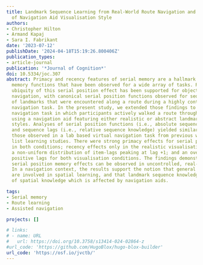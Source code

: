 ```yaml
---
title: Landmark Sequence Learning from Real-World Route Navigation and the Impact
  of Navigation Aid Visualisation Style
authors:
- Christopher Hilton
- Armand Kapaj
- Sara I. Fabrikant
date: '2023-07-12'
publishDate: '2024-04-18T15:19:26.800406Z'
publication_types:
- article-journal
publication: '*Journal of Cognition*'
doi: 10.5334/joc.307
abstract: Primacy and recency features of serial memory are a hallmark of typical
  memory functions that have been observed for a wide array of tasks. Recently, the
  ubiquity of this serial position effect has been supported for objects learned during
  navigation, with canonical serial position functions observed for sequence memory
  of landmarks that were encountered along a route during a highly controlled virtual
  navigation task. In the present study, we extended those findings to a real-world
  navigation task in which participants actively walked a route through a city whilst
  using a navigation aid featuring either realistic or abstract landmark visualisation
  styles. Analyses of serial position functions (i.e., absolute sequence knowledge)
  and sequence lags (i.e., relative sequence knowledge) yielded similar profiles to
  those observed in a lab based virtual navigation task from previous work and non-spatial
  list learning studies. There were strong primacy effects for serial position memory
  in both conditions; recency effects only in the realistic visualisation condition;
  a non-uniform distribution of item-lags peaking at lag +1; and an overall bias towards
  positive lags for both visualisation conditions. The findings demonstrate that benchmark
  serial position memory effects can be observed in uncontrolled, real-world behaviour.
  In a navigation context, the results support the notion that general memory mechanisms
  are involved in spatial learning, and that landmark sequence knowledge is a feature
  of spatial knowledge which is affected by navigation aids.

tags:
- Serial memory
- Route learning
- Assisted navigation

projects: []

# links:
# - name: URL
#   url: https://doi.org/10.3758/s13414-024-02864-z
#url_code: 'https://github.com/HugoBlox/hugo-blox-builder'
url_code: 'https://osf.io/jvctb/'
---
```

